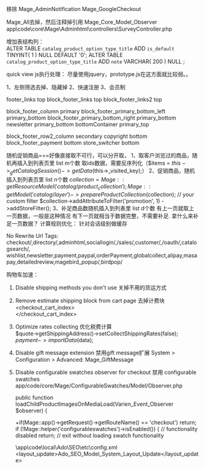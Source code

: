 移除  Mage_AdminNotification
Mage_GoogleCheckout

  Mage_All去掉，然后注释掉引用
    Mage_Core_Model_Observer
    app\code\core\Mage\Adminhtml\controllers\SurveyController.php

增加表结构列：    
ALTER TABLE `catalog_product_option_type_title` ADD `is_default` TINYINT( 1 ) NULL DEFAULT '0';
ALTER TABLE `catalog_product_option_type_title` ADD `note` VARCHAR( 200 ) NULL ;    


quick view js执行处理：
尽量使用jquery，prototype.js在这方面就比较弱。。


1、左侧筛选去掉、隐藏掉
2、快速注册
3、会员制


footer_links  top
block_footer_links  top
block_footer_links2  top

block_footer_column   primary
block_footer_primary_bottom_left  primary_bottom
block_footer_primary_bottom_right  primary_bottom
newsletter  primary_bottom
bottomContainer   primary_top

block_footer_row2_column  secondary
copyright bottom
block_footer_payment bottom
store_switcher  bottom


随机促销商品===好像直接取不可行，可以分开取，
1、取客户浏览过的商品，随机再插入到列表页里 list m个数 
    取ids数据，需要反序列化（$items = $this->_getCatalogSession()->getData($this->_visited_key);）
2、促销商品，随机插入到列表页里 list n个数
    $collection = Mage::getResourceModel('catalog/product_collection');
                Mage::getModel('catalog/layer')->prepareProductCollection($collection);
    // your custom filter
                $collection->addAttributeToFilter('promotion', 1)
                    ->addStoreFilter();
3、补足商品数随机插入到列表里 list d个数
    有上一页就取上一页数据，一般是这种情况
    有下一页就相当于数据完整，不需要补足.
    拿什么来补足一页数据？
计算规则优化：
    针对会话级别做缓存
    
No Rewrite Url Tags:    
checkout/,directory/,adminhtml,sociallogin/,/sales/,customer/,/oauth/,catalogsearch/, wishlist,newsletter,payment,paypal,orderPayment,globalcollect,alipay,masapay,detailedreview,magebird_popup/,birdpop/    
    
购物车加速：
1. Disable shipping methods you don't use
  关掉不用的货运方式
2. Remove estimate shipping block from cart page
  去掉计费块
  <checkout_cart_index>
     <remove name="checkout.cart.shipping"/>   
  </checkout_cart_index>
3. Optimize rates collecting
   优化税费计算       
   $quote->getShippingAddress()->setCollectShippingRates(false);                                                                                                            
   $payment->importData($data);
4. Disable gift message extension
   禁用gift message扩展
   System > Configuration > Advanced: Mage_GiftMessage
5. Disable configurable swatches observer for checkout
   禁用   configurable swatches 
   app/code/core/Mage/ConfigurableSwatches/Model/Observer.php 
   
   public function loadChildProductImagesOnMediaLoad(Varien_Event_Observer $observer) {
    
   +if(Mage::app()->getRequest()->getRouteName() == 'checkout') return;                                                                                                      
     if (!Mage::helper('configurableswatches')->isEnabled()) {  // functionality disabled
       return; // exit without loading swatch functionality
       
   \app\code\local\Ado\SEO\etc\config.xml
   <core>
         <rewrite>
             <layout_update>Ado_SEO_Model_System_Layout_Update</layout_update>
         </rewrite>
     </core>
 </models>
         
         
             